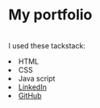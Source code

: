# My portfolio
 

 
<br>I used these tackstack:
<li>HTML
<li>CSS
<li>Java script
 
<li><a href=
"https://www.linkedin.com/in/mohit-kumar-605669202/">LinkedIn</a>
 
 
<li><a href=
"https://github.com/mohitk30">GitHub</a>

